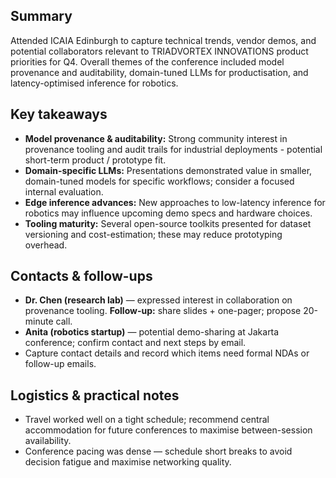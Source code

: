 ## Summary
Attended ICAIA Edinburgh to capture technical trends, vendor demos, and potential collaborators relevant to TRIADVORTEX INNOVATIONS product priorities for Q4. Overall themes of the conference included model provenance and auditability, domain-tuned LLMs for productisation, and latency-optimised inference for robotics.

## Key takeaways
- **Model provenance & auditability:** Strong community interest in provenance tooling and audit trails for industrial deployments - potential short-term product / prototype fit.  
- **Domain-specific LLMs:** Presentations demonstrated value in smaller, domain-tuned models for specific workflows; consider a focused internal evaluation.  
- **Edge inference advances:** New approaches to low-latency inference for robotics may influence upcoming demo specs and hardware choices.  
- **Tooling maturity:** Several open-source toolkits presented for dataset versioning and cost-estimation; these may reduce prototyping overhead.

## Contacts & follow-ups
- **Dr. Chen (research lab)** — expressed interest in collaboration on provenance tooling. **Follow-up:** share slides + one-pager; propose 20-minute call.  
- **Anita (robotics startup)** — potential demo-sharing at Jakarta conference; confirm contact and next steps by email.  
- Capture contact details and record which items need formal NDAs or follow-up emails.


## Logistics & practical notes
- Travel worked well on a tight schedule; recommend central accommodation for future conferences to maximise between-session availability.  
- Conference pacing was dense — schedule short breaks to avoid decision fatigue and maximise networking quality.

